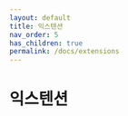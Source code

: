 ```yaml
---
layout: default
title: 익스텐션
nav_order: 5
has_children: true
permalink: /docs/extensions
---
```

# 익스텐션